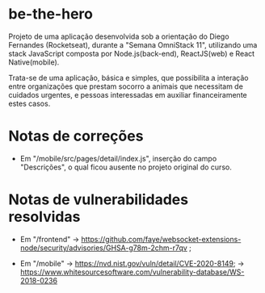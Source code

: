 # be-the-hero

Projeto de uma aplicação desenvolvida sob a orientação do Diego Fernandes (Rocketseat), durante a "Semana OmniStack 11", 
utilizando uma stack JavaScript composta por Node.js(back-end), ReactJS(web) e React Native(mobile).

Trata-se de uma aplicação, básica e simples, que possibilita a interação entre organizações que prestam socorro a animais 
que necessitam de cuidados urgentes, e pessoas interessadas em auxiliar financeiramente estes casos.

# Notas de correções

- Em "/mobile/src/pages/detail/index.js", inserção do campo "Descrições", o qual ficou ausente no projeto original do curso.

# Notas de vulnerabilidades resolvidas

- Em "/frontend" -> https://github.com/faye/websocket-extensions-node/security/advisories/GHSA-g78m-2chm-r7qv ;

- Em "/mobile" -> https://nvd.nist.gov/vuln/detail/CVE-2020-8149;
               -> https://www.whitesourcesoftware.com/vulnerability-database/WS-2018-0236
